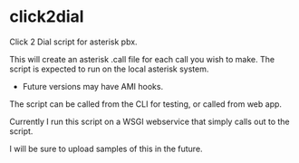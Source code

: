 click2dial
==========

Click 2 Dial script for asterisk pbx. 

This will create an asterisk .call file for each call you wish to make.
The script is expected to run on the local asterisk system. 
* Future versions may have AMI hooks.

The script can be called from the CLI for testing, or called from web app.

Currently I run this script on a WSGI webservice that simply calls out to the script.

I will be sure to upload samples of this in the future.
